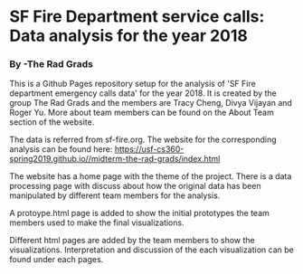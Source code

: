 <h1>
  SF Fire Department service calls: Data analysis for the year 2018
  <h3>By -The Rad Grads</h3>
</h1>

This is a Github Pages repository setup for the analysis of 'SF Fire department emergency calls data' for the year 2018.
It is created by the group The Rad Grads and the members are Tracy Cheng, Divya Vijayan and Roger Yu. More about team members can be found on the About Team section of the website.

The data is referred from sf-fire.org. The website for the corresponding analysis can be found here:
https://usf-cs360-spring2019.github.io//midterm-the-rad-grads/index.html

The website has a home page with the theme of the project. There is a data processing page with discuss about how the original data has been manipulated by different team members for the analysis.

A protoype.html page is added to show the initial prototypes the team members used to make the final visualizations.

Different html pages are added by the team members to show the visualizations. Interpretation and discussion of the each visualization can be found under each pages.

